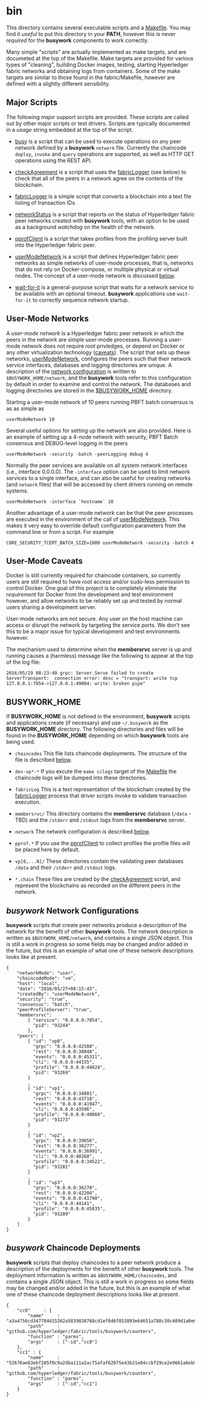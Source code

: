 # bin

This directory contains several executable scripts and a
[Makefile](Makefile). You may find it *useful* to put this directory in your
**PATH**, however this is never *required* for the **busywork** components to
work correctly.

Many simple "scripts" are actually implemented as make targets, and are
documeted at the top of the Makefile. Make targets are provided for various
types of "cleaning", building Docker images, testing, starting Hyperledger
fabric networks and obtaining logs from containers. Some of the make targets
are similar to those found in the fabric/Makefile, however are defined with a
slightly different sensibility.

## Major Scripts

The following major support scripts are provided. These scripts are called out
by other major scripts or test drivers. Scripts are typically documented in a
*usage* string embedded at the top of the script.

* [busy](busy) is a script that can be used to execute operations on any peer
  network defined by a **busywork** `network` file. Currently the chaincode
  `deploy`, `invoke` and `query` operations are supported, as well as HTTP GET
  operations using the REST API.

* [checkAgreement](checkAgreement) is a script that uses the
  [fabricLogger](fabricLogger) (see below) to check that all of the peers in a
  network agree on the contents of the blockchain.

* [fabricLogger](fabricLogger) is a simple script that converts a blockchain
  into a text file listing of transaction IDs.

* [networkStatus](networkStatus) is a script that reports on the status of
  Hyperledger fabric peer networks created with **busywork** tools, with an
  option to be used as a background *watchdog* on the health of the network.

* [pprofClient](pprofClient) is a script that takes profiles from the
  profiling server built into the Hyperledger fabric peer.

* [userModeNetwork](userModeNetwork) is a script that defines Hyperledger
  fabric peer networks as simple networks of user-mode processes, that is,
  networks that do not rely on Docker-compose, or multiple physical or virtual
  nodes. The concept of a user-mode network is discussed
  [below](#userModeNetwork).

* [wait-for-it](wait-for-it) is a general-purpose script that waits for a
  network service to be available with an optional timeout. **busywork**
  applications use `wait-for-it` to correctly sequence network startup.


<a name="userModeNetwork"></a>
## User-Mode Networks

A *user-mode network* is a Hyperledger fabric peer network in which the peers
in the network are simple user-mode processes. Running a user-mode network
does not require *root* privledges, or depend on Docker or any other
virtualization technology ([caveats](#caveats)). The script that sets up these
networks, [userModeNetwork](userModeNetwork), configures the peers such that
their network service interfaces, databases and logging directories are
unique. A description of the [network configuration](#network) is written to
`$BUSYWORK_HOME/network`, and the **busywork** tools refer to this configuration
by default in order to examine and control the network. The databases and
logging directories are stored in the [$BUSYWORK_HOME](#busywork-home)
directory.

Starting a user-mode network of 10 peers running PBFT batch consensus is as as
simple as

    userModeNetwork 10

Several useful options for setting up the network are also provided. Here is
an example of setting up a 4-node network with security, PBFT Batch consensus
and DEBUG-level logging in the peers

    userModeNetwork -security -batch -peerLogging debug 4

Normally the peer services are available on all system network interfaces
(i.e., interface 0.0.0.0). The `-interface` option can be used to limit
network services to a single interface, and can also be useful for creating
networks (and `network` files) that will be accessed by client drivers running
on remote systems.

    userModeNetwork -interface `hostname` 10

Another advantage of a user-mode network can be that the peer processes are
executed in the environment of the call of
[userModeNetwork](userModeNetwork). This makes it very easy to override
default configuration parameters from the command line or from a script. For
example

    CORE_SECURITY_TCERT_BATCH_SIZE=1000 userModeNetwork -security -batch 4


<a name="caveats"></a>
## User-Mode Caveats

Docker is still currently required for chaincode containers, so currently
users are still required to have *root* access and/or sudo-less permission
to control Docker. One goal of this project is to completely eliminate the
*requirement* for Docker from the development and test environment however,
and allow networks to be reliably set up and tested by normal users sharing a
development server.

User-mode networks are not secure. Any user on the host machine can access or
disrupt the network by targeting the service ports. We don't see this to be a
major issue for typical development and test environments however.


The mechanism used to determine when the **membersrvc** server is up and
running causes a (harmless) message like the following to appear at the top of
the log file:

    2016/05/19 08:23:40 grpc: Server.Serve failed to create ServerTransport:  connection error: desc = "transport: write tcp 127.0.0.1:7054->127.0.0.1:49084: write: broken pipe"


<a name=busywork-home></a>
## BUSYWORK_HOME

If **BUSYWORK_HOME** is not defined in the environment, **busywork** scripts
and applications create (if necessary) and use `~/.busywork` as the
**BUSYWORK_HOME** directory. The following directories and files will be found
in the **BUSYWORK_HOME** depending on which **busywork** tools are being
used.

* `chaincodes` This file lists chaincode deployments. The structure of the
  file is described [below](#chaincodes).

* `dev-vp*-*` If you excute the `make cclogs` target of the
  [Makefile](Makefile) the chaincode logs will be dumped into these
  directories.

* `fabricLog` This is a text representation of the blockchain created by the
  [fabricLogger](fabricLogger) process that driver scripts invoke to validate
  transaction execution.

* `membersrvc/` This directory contains the **membersrvc** database (`/data` -
  TBD) and the `/stderr` and `/stdout` logs from the **membersrvc** server.

* `network` The network configuration is described [below](#network).

* `pprof.*` If you use the [pprofClient](pprofClient) to collect profiles the
  profile files will be placed here by default.

* `vp[0,...N]/` These directories contain the validating peer databases
  `/data` and their `/stderr` and `/stdout` logs.

* `*.chain` These files are created by the [checkAgreement](checkAgreement)
  script, and represent the blockchains as recorded on the different peers in
  the network.

<a name="network"></a>
## *busywork* Network Configurations

**busywork** scripts that create peer networks produce a description of the
  network for the benefit of other **busywork** tools. The network description
  is written as `$BUSYWORK_HOME/network`, and contains a single JSON
  object. This is still a work in progress so some fields may be changed
  and/or added in the future, but this is an example of what one of these
  network descriptions looks like at present.

```
{
    "networkMode": "user",
    "chaincodeMode": "vm",
    "host": "local",
    "date": "2016/05/27+08:15:45",
    "createdBy": "userModeNetwork",
    "security": "true",
    "consensus": "batch",
    "peerProfileServer": "true",
    "membersrvc":
        { "service": "0.0.0.0:7054",
          "pid": "93244"
        },
    "peers": [
        { "id": "vp0",
          "grpc": "0.0.0.0:42580",
          "rest": "0.0.0.0:38048",
          "events": "0.0.0.0:45311",
          "cli": "0.0.0.0:44155",
          "profile": "0.0.0.0:44024",
          "pid": "93269"
        }
        ,
        { "id": "vp1",
          "grpc": "0.0.0.0:34801",
          "rest": "0.0.0.0:43718",
          "events": "0.0.0.0:41947",
          "cli": "0.0.0.0:43596",
          "profile": "0.0.0.0:40860",
          "pid": "93273"
        }
        ,
        { "id": "vp2",
          "grpc": "0.0.0.0:39656",
          "rest": "0.0.0.0:36277",
          "events": "0.0.0.0:36991",
          "cli": "0.0.0.0:40268",
          "profile": "0.0.0.0:34522",
          "pid": "93281"
        }
        ,
        { "id": "vp3",
          "grpc": "0.0.0.0:36270",
          "rest": "0.0.0.0:42204",
          "events": "0.0.0.0:41790",
          "cli": "0.0.0.0:44141",
          "profile": "0.0.0.0:45035",
          "pid": "93289"
        }
    ]
}
```

<a name="chaincodes"></a>
## *busywork* Chaincode Deployments

**busywork** scripts that deploy chaincodes to a peer network produce a
  description of the deployments for the benefit of other **busywork**
  tools. The deployment information is written as `$BUSYWORK_HOME/chaincodes`,
  and contains a single JSON object. This is still a work in progress so some
  fields may be changed and/or added in the future, but this is an example of
  what one of these chaincode deployment descriptions looks like at present.
```
{
    "cc0"     : {
        "name"     : "a3a4756cd347784d15262a5839838768cd1ef8d6f853893e64651a788c30c409d1a0e645c230c2a3142abed8699f3435ce5a5bacc1282d630866b949f69d6773",
        "path"     : "github.com/hyperledger/fabric/tools/busywork/counters",
        "function" : "parms",
        "args"     : ["-id","cc0"]
    },
    "cc1" : {
        "name"     : "52676ae63ebf205f0c9a2dba111a2ac75afaf62075e43b21e04ccbf29ce2e9661a6eb9963cc29cf2f38e9b12fff0c00fcb9b9e98c0fb342bb5a7eb299c6dc938",
        "path"     : "github.com/hyperledger/fabric/tools/busywork/counters",
        "function" : "parms",
        "args"     : ["-id","cc1"]
    }
}
```
